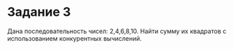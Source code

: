 # Задание 3

Дана последовательность чисел: 2,4,6,8,10. Найти сумму их квадратов с использованием конкурентных вычислений.
